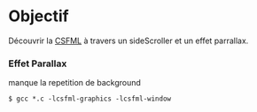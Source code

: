 # Objectif  
Découvrir la [CSFML](https://www.sfml-dev.org/index-fr.php) à travers un sideScroller et un effet parrallax.  
  
### Effet Parallax
manque la repetition de background  

```
$ gcc *.c -lcsfml-graphics -lcsfml-window
```